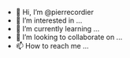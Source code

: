 - 👋 Hi, I’m @pierrecordier
- 👀 I’m interested in ...
- 🌱 I’m currently learning ...
- 💞️ I’m looking to collaborate on ...
- 📫 How to reach me ...

<!---
pierrecordier/pierrecordier is a ✨ special ✨ repository because its `README.md` (this file) appears on your GitHub profile.
You can click the Preview link to take a look at your changes.
--->
